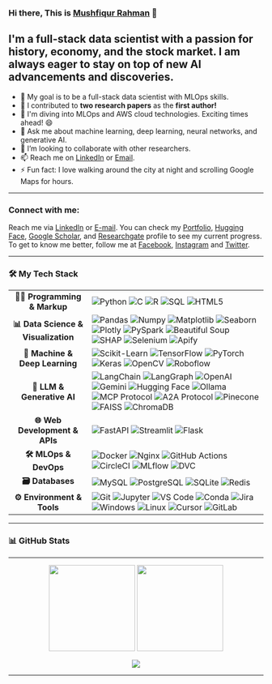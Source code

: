 ### Hi there, This is [Mushfiqur Rahman][website] 👋

## I'm a full-stack data scientist with a passion for history, economy, and the stock market. I am always eager to stay on top of new AI advancements and discoveries.

- 🏁 My goal is to be a full-stack data scientist with MLOps skills.
- 🔭 I contributed to **two research papers** as the **first author!**
- 🌱 I'm diving into MLOps and AWS cloud technologies. Exciting times ahead! 😄
- 💬 Ask me about machine learning, deep learning, neural networks, and generative AI.
- 👯 I’m looking to collaborate with other researchers.
- 📫 Reach me on [LinkedIn][linkedin] or [Email](mailto:mushfiqur.rahman.robin@gmail.com).
- ⚡ Fun fact: I love walking around the city at night and scrolling Google Maps for hours.
---

### Connect with me:

Reach me via [LinkedIn][linkedin] or [E-mail](mailto:mushfiqur.rahman.robin@gmail.com). You can check my [Portfolio][website], [Hugging Face][huggingface], [Google Scholar][googlescholar], and [Researchgate][researchgate] profile to see my current progress. To get to know me better, follow me at [Facebook][facebook], [Instagram][instagram] and [Twitter][twitter].


---

<h3>🛠️ My Tech Stack</h3>

<table>
  <tr>
    <td align="center"><strong>👩‍💻 Programming & Markup</strong></td>
    <td>
      <img src="https://img.shields.io/badge/Python-3776AB?style=for-the-badge&logo=python&logoColor=white" alt="Python" />
      <img src="https://img.shields.io/badge/C-A8B9CC?style=for-the-badge&logo=c&logoColor=black" alt="C" />
      <img src="https://img.shields.io/badge/R-276DC3?style=for-the-badge&logo=r&logoColor=white" alt="R" />
      <img src="https://img.shields.io/badge/SQL-025E8C?style=for-the-badge&logo=microsoft-sql-server&logoColor=white" alt="SQL" />
      <img src="https://img.shields.io/badge/HTML5-E34F26?style=for-the-badge&logo=html5&logoColor=white" alt="HTML5" />
    </td>
  </tr>
  <tr>
    <td align="center"><strong>📊 Data Science & Visualization</strong></td>
    <td>
      <img src="https://img.shields.io/badge/Pandas-150458?style=for-the-badge&logo=pandas&logoColor=white" alt="Pandas" />
      <img src="https://img.shields.io/badge/Numpy-013243?style=for-the-badge&logo=numpy&logoColor=white" alt="Numpy" />
      <img src="https://img.shields.io/badge/Matplotlib-313131?style=for-the-badge&logo=matplotlib&logoColor=white" alt="Matplotlib" />
      <img src="https://img.shields.io/badge/Seaborn-3776AB?style=for-the-badge&logo=seaborn&logoColor=white" alt="Seaborn" />
      <img src="https://img.shields.io/badge/Plotly-3F4F75?style=for-the-badge&logo=plotly&logoColor=white" alt="Plotly" />
      <img src="https://img.shields.io/badge/PySpark-E25A1C?style=for-the-badge&logo=apache-spark&logoColor=white" alt="PySpark" />
      <img src="https://img.shields.io/badge/Beautiful%20Soup-A8A8A8?style=for-the-badge" alt="Beautiful Soup" />
      <img src="https://img.shields.io/badge/SHAP-000000?style=for-the-badge" alt="SHAP" />
      <img src="https://img.shields.io/badge/Selenium-43B02A?style=for-the-badge&logo=selenium&logoColor=white" alt="Selenium" />
      <img src="https://img.shields.io/badge/Apify-FF9900?style=for-the-badge&logo=apify&logoColor=white" alt="Apify" />
    </td>
  </tr>
  <tr>
    <td align="center"><strong>🤖 Machine & Deep Learning</strong></td>
    <td>
      <img src="https://img.shields.io/badge/Scikit--Learn-F7931E?style=for-the-badge&logo=scikit-learn&logoColor=white" alt="Scikit-Learn" />
      <img src="https://img.shields.io/badge/TensorFlow-FF6F00?style=for-the-badge&logo=tensorflow&logoColor=white" alt="TensorFlow" />
      <img src="https://img.shields.io/badge/PyTorch-EE4C2C?style=for-the-badge&logo=pytorch&logoColor=white" alt="PyTorch" />
      <img src="https://img.shields.io/badge/Keras-D00000?style=for-the-badge&logo=keras&logoColor=white" alt="Keras" />
      <img src="https://img.shields.io/badge/OpenCV-5C3EE8?style=for-the-badge&logo=opencv&logoColor=white" alt="OpenCV" />
      <img src="https://img.shields.io/badge/Roboflow-101010?style=for-the-badge&logo=roboflow&logoColor=white" alt="Roboflow" />
    </td>
  </tr>
  <tr>
    <td align="center"><strong>🧠 LLM & Generative AI</strong></td>
    <td>
      <img src="https://img.shields.io/badge/LangChain-008664?style=for-the-badge" alt="LangChain" />
      <img src="https://img.shields.io/badge/LangGraph-0066CC?style=for-the-badge" alt="LangGraph" />
      <img src="https://img.shields.io/badge/OpenAI-412991?style=for-the-badge&logo=openai&logoColor=white" alt="OpenAI" />
      <img src="https://img.shields.io/badge/Gemini-000000?style=for-the-badge" alt="Gemini" />
      <img src="https://img.shields.io/badge/Hugging Face-FFD21E?style=for-the-badge&logo=huggingface&logoColor=black" alt="Hugging Face" />
      <img src="https://img.shields.io/badge/Ollama-111111?style=for-the-badge" alt="Ollama" />
      <img src="https://img.shields.io/badge/MCP%20Protocol-3333CC?style=for-the-badge" alt="MCP Protocol" />
      <img src="https://img.shields.io/badge/A2A%20Protocol-007BFF?style=for-the-badge" alt="A2A Protocol" />
      <img src="https://img.shields.io/badge/Pinecone-008080?style=for-the-badge&logo=pinecone&logoColor=white" alt="Pinecone" />
      <img src="https://img.shields.io/badge/FAISS-4169E1?style=for-the-badge" alt="FAISS" />
      <img src="https://img.shields.io/badge/ChromaDB-6E4B78?style=for-the-badge" alt="ChromaDB" />
    </td>
  </tr>
  <tr>
    <td align="center"><strong>🌐 Web Development & APIs</strong></td>
    <td>
      <img src="https://img.shields.io/badge/FastAPI-009688?style=for-the-badge&logo=fastapi&logoColor=white" alt="FastAPI" />
      <img src="https://img.shields.io/badge/Streamlit-FF4B4B?style=for-the-badge&logo=streamlit&logoColor=white" alt="Streamlit" />
      <img src="https://img.shields.io/badge/Flask-000000?style=for-the-badge&logo=flask&logoColor=white" alt="Flask" />
    </td>
  </tr>
  <tr>
    <td align="center"><strong>🛠️ MLOps & DevOps</strong></td>
    <td>
      <img src="https://img.shields.io/badge/Docker-2496ED?style=for-the-badge&logo=docker&logoColor=white" alt="Docker" />
      <img src="https://img.shields.io/badge/Nginx-009639?style=for-the-badge&logo=nginx&logoColor=white" alt="Nginx" />
      <img src="https://img.shields.io/badge/GitHub%20Actions-2088FF?style=for-the-badge&logo=github-actions&logoColor=white" alt="GitHub Actions" />
      <img src="https://img.shields.io/badge/CircleCI-343434?style=for-the-badge&logo=circleci&logoColor=white" alt="CircleCI" />
      <img src="https://img.shields.io/badge/MLflow-0194E2?style=for-the-badge&logo=mlflow&logoColor=white" alt="MLflow" />
      <img src="https://img.shields.io/badge/DVC-8E43E7?style=for-the-badge&logo=dvc&logoColor=white" alt="DVC" />
    </td>
  </tr>
  <tr>
    <td align="center"><strong>🗃️ Databases</strong></td>
    <td>
      <img src="https://img.shields.io/badge/MySQL-4479A1?style=for-the-badge&logo=mysql&logoColor=white" alt="MySQL" />
      <img src="https://img.shields.io/badge/PostgreSQL-4169E1?style=for-the-badge&logo=postgresql&logoColor=white" alt="PostgreSQL" />
      <img src="https://img.shields.io/badge/SQLite-003B57?style=for-the-badge&logo=sqlite&logoColor=white" alt="SQLite" />
      <img src="https://img.shields.io/badge/Redis-DC382D?style=for-the-badge&logo=redis&logoColor=white" alt="Redis" />
    </td>
  </tr>
  <tr>
    <td align="center"><strong>⚙️ Environment & Tools</strong></td>
    <td>
      <img src="https://img.shields.io/badge/Git-F05032?style=for-the-badge&logo=git&logoColor=white" alt="Git" />
      <img src="https://img.shields.io/badge/Jupyter-F37626?style=for-the-badge&logo=jupyter&logoColor=white" alt="Jupyter" />
      <img src="https://img.shields.io/badge/VS%20Code-007ACC?style=for-the-badge&logo=visual-studio-code&logoColor=white" alt="VS Code" />
      <img src="https://img.shields.io/badge/Conda-44A833?style=for-the-badge&logo=conda-forge&logoColor=white" alt="Conda" />
      <img src="https://img.shields.io/badge/Jira-0052CC?style=for-the-badge&logo=jira&logoColor=white" alt="Jira" />
      <img src="https://img.shields.io/badge/Windows-0078D6?style=for-the-badge&logo=windows&logoColor=white" alt="Windows" />
      <img src="https://img.shields.io/badge/Linux-FCC624?style=for-the-badge&logo=linux&logoColor=black" alt="Linux" />
      <img src="https://img.shields.io/badge/Cursor-1F1F1F?style=for-the-badge" alt="Cursor" />
      <img src="https://img.shields.io/badge/GitLab-FC6D26?style=for-the-badge&logo=gitlab&logoColor=white" alt="GitLab" />
    </td>
  </tr>
</table>


---


### 📊 GitHub Stats
---

<p align="center"> <img src="https://github-readme-stats.vercel.app/api?username=Mushfiqur-Rahman-Robin&show_icons=true&theme=radical&count_private=true" height="170"/> 
<img src="https://github-readme-stats.vercel.app/api/top-langs/?username=Mushfiqur-Rahman-Robin&layout=compact&theme=radical" height="170"/> </p> <p align="center"> <img src="https://komarev.com/ghpvc/?username=Mushfiqur-Rahman-Robin&label=Profile%20Views&style=flat" /> </p>

---


[website]: https://mushfiqur-rahman-robin.github.io/
[twitter]: https://twitter.com/MushfiqurRobin
[instagram]: https://www.instagram.com/mushfiqur._.rahman/
[linkedin]: https://www.linkedin.com/in/mushfiqur--rahman/
[researchgate]: https://www.researchgate.net/profile/Md-Rahman-1100
[facebook]: https://www.facebook.com/mushfiqur.rahman.78/
[googlescholar]: https://scholar.google.com/citations?user=2-Z5fHgAAAAJ
[huggingface]: https://huggingface.co/mushfiqurrobin
